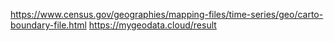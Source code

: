 https://www.census.gov/geographies/mapping-files/time-series/geo/carto-boundary-file.html
https://mygeodata.cloud/result